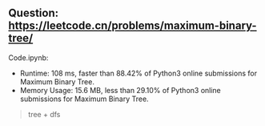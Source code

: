 ## Question: https://leetcode.cn/problems/maximum-binary-tree/

Code.ipynb:
* Runtime: 108 ms, faster than 88.42% of Python3 online submissions for Maximum Binary Tree.
* Memory Usage: 15.6 MB, less than 29.10% of Python3 online submissions for Maximum Binary Tree.
> tree + dfs
